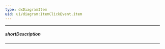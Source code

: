 ```yaml
---
type: dxDiagramItem
uid: ui/diagram:ItemClickEvent.item
---
```

---
##### shortDescription
<!-- Description goes here -->

---
<!-- Description goes here -->